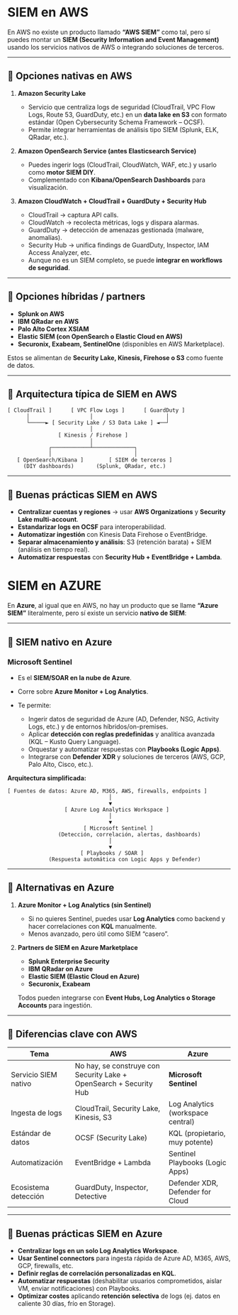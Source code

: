 # SIEM en AWS 

En AWS no existe un producto llamado **“AWS SIEM”** como tal, pero sí puedes montar un **SIEM (Security Information and Event Management)** usando los servicios nativos de AWS o integrando soluciones de terceros.

---

## 🔹 Opciones nativas en AWS

1. **Amazon Security Lake**

   * Servicio que centraliza logs de seguridad (CloudTrail, VPC Flow Logs, Route 53, GuardDuty, etc.) en un **data lake en S3** con formato estándar (Open Cybersecurity Schema Framework – OCSF).
   * Permite integrar herramientas de análisis tipo SIEM (Splunk, ELK, QRadar, etc.).

2. **Amazon OpenSearch Service (antes Elasticsearch Service)**

   * Puedes ingerir logs (CloudTrail, CloudWatch, WAF, etc.) y usarlo como **motor SIEM DIY**.
   * Complementado con **Kibana/OpenSearch Dashboards** para visualización.

3. **Amazon CloudWatch + CloudTrail + GuardDuty + Security Hub**

   * CloudTrail → captura API calls.
   * CloudWatch → recolecta métricas, logs y dispara alarmas.
   * GuardDuty → detección de amenazas gestionada (malware, anomalías).
   * Security Hub → unifica findings de GuardDuty, Inspector, IAM Access Analyzer, etc.
   * Aunque no es un SIEM completo, se puede **integrar en workflows de seguridad**.

---

## 🔹 Opciones híbridas / partners

* **Splunk on AWS**
* **IBM QRadar en AWS**
* **Palo Alto Cortex XSIAM**
* **Elastic SIEM (con OpenSearch o Elastic Cloud en AWS)**
* **Securonix, Exabeam, SentinelOne** (disponibles en AWS Marketplace).

Estos se alimentan de **Security Lake, Kinesis, Firehose o S3** como fuente de datos.

---

## 🔹 Arquitectura típica de SIEM en AWS

```text
[ CloudTrail ]      [ VPC Flow Logs ]      [ GuardDuty ]
      │                   │                       │
      └─────► [ Security Lake / S3 Data Lake ] ◄──┘
                          │
                [ Kinesis / Firehose ]
                          │
             ┌────────────┴─────────────┐
             │                          │
   [ OpenSearch/Kibana ]        [ SIEM de terceros ]
     (DIY dashboards)       (Splunk, QRadar, etc.)
```

---

## 🔹 Buenas prácticas SIEM en AWS

* **Centralizar cuentas y regiones** → usar **AWS Organizations** y **Security Lake multi-account**.
* **Estandarizar logs en OCSF** para interoperabilidad.
* **Automatizar ingestión** con Kinesis Data Firehose o EventBridge.
* **Separar almacenamiento y análisis**: S3 (retención barata) + SIEM (análisis en tiempo real).
* **Automatizar respuestas** con **Security Hub + EventBridge + Lambda**.



# SIEM en AZURE

En **Azure**, al igual que en AWS, no hay un producto que se llame **“Azure SIEM”** literalmente, pero sí existe un servicio **nativo de SIEM**:

---

## 🔹 SIEM nativo en Azure

### **Microsoft Sentinel**

* Es el **SIEM/SOAR en la nube de Azure**.
* Corre sobre **Azure Monitor + Log Analytics**.
* Te permite:

  * Ingerir datos de seguridad de Azure (AD, Defender, NSG, Activity Logs, etc.) y de entornos híbridos/on-premises.
  * Aplicar **detección con reglas predefinidas** y analítica avanzada (KQL – Kusto Query Language).
  * Orquestar y automatizar respuestas con **Playbooks (Logic Apps)**.
  * Integrarse con **Defender XDR** y soluciones de terceros (AWS, GCP, Palo Alto, Cisco, etc.).

**Arquitectura simplificada:**

```text
[ Fuentes de datos: Azure AD, M365, AWS, firewalls, endpoints ]
                                │
                                ▼
                  [ Azure Log Analytics Workspace ]
                                │
                                ▼
                        [ Microsoft Sentinel ]
                (Detección, correlación, alertas, dashboards)
                                │
                                ▼
                       [ Playbooks / SOAR ]
             (Respuesta automática con Logic Apps y Defender)
```

---

## 🔹 Alternativas en Azure

1. **Azure Monitor + Log Analytics (sin Sentinel)**

   * Si no quieres Sentinel, puedes usar **Log Analytics** como backend y hacer correlaciones con **KQL** manualmente.
   * Menos avanzado, pero útil como SIEM “casero”.

2. **Partners de SIEM en Azure Marketplace**

   * **Splunk Enterprise Security**
   * **IBM QRadar on Azure**
   * **Elastic SIEM (Elastic Cloud en Azure)**
   * **Securonix, Exabeam**

   Todos pueden integrarse con **Event Hubs, Log Analytics o Storage Accounts** para ingestión.

---

## 🔹 Diferencias clave con AWS

| Tema                 | AWS                                                                | Azure                             |
| -------------------- | ------------------------------------------------------------------ | --------------------------------- |
| Servicio SIEM nativo | No hay, se construye con Security Lake + OpenSearch + Security Hub | **Microsoft Sentinel**            |
| Ingesta de logs      | CloudTrail, Security Lake, Kinesis, S3                             | Log Analytics (workspace central) |
| Estándar de datos    | OCSF (Security Lake)                                               | KQL (propietario, muy potente)    |
| Automatización       | EventBridge + Lambda                                               | Sentinel Playbooks (Logic Apps)   |
| Ecosistema detección | GuardDuty, Inspector, Detective                                    | Defender XDR, Defender for Cloud  |

---

## 🔹 Buenas prácticas SIEM en Azure

* **Centralizar logs en un solo Log Analytics Workspace**.
* **Usar Sentinel connectors** para ingesta rápida de Azure AD, M365, AWS, GCP, firewalls, etc.
* **Definir reglas de correlación personalizadas en KQL**.
* **Automatizar respuestas** (deshabilitar usuarios comprometidos, aislar VM, enviar notificaciones) con Playbooks.
* **Optimizar costes** aplicando **retención selectiva** de logs (ej. datos en caliente 30 días, frío en Storage).
